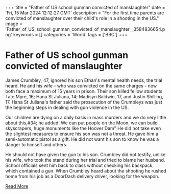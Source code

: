 +++
title = "Father of US school gunman convicted of manslaughter"
date = 'Fri, 15 Mar 2024 12:12:27 GMT'
description = "For the first time parents are convicted of manslaughter over their child's role in a shooting in the US."
image = 'Father_of_US_school_gunman_convicted_of_manslaughter__3584836654.png'
keywrods =  []
categories = 'World'
tags = ['BBC']
+++

# Father of US school gunman convicted of manslaughter

James Crumbley, 47, ignored his son Ethan's mental health needs, the trial heard.
He and his wife - who was convicted on the same charges - now both face a maximum of 15 years in prison.
Their son killed fellow students Tate Myre, 16; Hana St Juliana, 14; Madisyn Baldwin, 17, and Justin Shilling, 17.
Hana St Juliana's father said the prosecution of the Crumbleys was just the beginning steps in dealing with gun violence in the US.

Our children are dying on a daily basis in mass murders and we do very little about this,<bb>#34; he added.
We can put people on the Moon, we can build skyscrapers, huge monuments like the Hoover Dam" He did not take even the slightest measures to ensure his son was not a threat.
He gave him a semi-automatic pistol as a gift.
He did not want his son to know he was a danger to himself and others.

He should not have given the gun to his son.
Crumbley did not testify, unlike his wife, who took the stand during her trial and tried to blame her husband.
School officials sent him back to class without checking his backpack, which contained a gun.
When Crumbley heard about the shooting he rushed home from his job as a DoorDash delivery driver, looking for the weapon.


[Read More](https://www.bbc.co.uk/news/world-us-canada-68572112)
